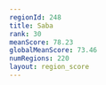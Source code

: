 ```yaml
---
regionId: 248
title: Saba
rank: 30
meanScore: 78.23
globalMeanScore: 73.46
numRegions: 220
layout: region_score
---
```

